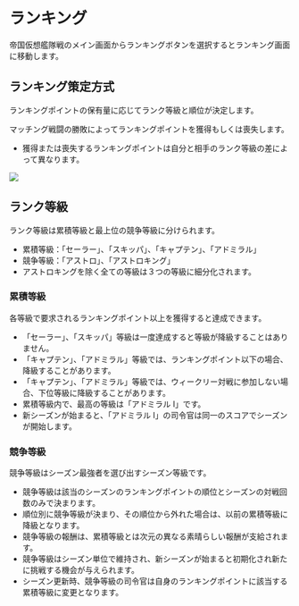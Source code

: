 # ランキング

帝国仮想艦隊戦のメイン画面からランキングボタンを選択するとランキング画面に移動します。<br>


## ランキング策定方式

ランキングポイントの保有量に応じてランク等級と順位が決定します。<br>

マッチング戦闘の勝敗によってランキングポイントを獲得もしくは喪失します。
 - 獲得または喪失するランキングポイントは自分と相手のランク等級の差によって異なります。<br>
 
![](https://d3bbxo4nelobc3.cloudfront.net/html/img/help/1500_10.jpg)


## ランク等級

ランク等級は累積等級と最上位の競争等級に分けられます。
 - 累積等級：「セーラー」、「スキッパ」、「キャプテン」、「アドミラル」
 - 競争等級：「アストロ」、「アストロキング」
 - アストロキングを除く全ての等級は３つの等級に細分化されます。


### 累積等級

各等級で要求されるランキングポイント以上を獲得すると達成できます。
 - 「セーラー」、「スキッパ」等級は一度達成すると等級が降級することはありません。
 - 「キャプテン」、「アドミラル」等級では、ランキングポイント以下の場合、降級することがあります。
 - 「キャプテン」、「アドミラル」等級では、ウィークリー対戦に参加しない場合、下位等級に降級することがあります。
 - 累積等級内で、最高の等級は「アドミラル I」です。
 - 新シーズンが始まると、「アドミラル I」の司令官は同一のスコアでシーズンが開始します。


###  競争等級

競争等級はシーズン最強者を選び出すシーズン等級です。
 - 競争等級は該当のシーズンのランキングポイントの順位とシーズンの対戦回数のみで決まります。
 - 順位別に競争等級が決まり、その順位から外れた場合は、以前の累積等級に降級となります。
 - 競争等級の報酬は、累積等級とは次元の異なる素晴らしい報酬が支給されます。
 - 競争等級はシーズン単位で維持され、新シーズンが始まると初期化され新たに挑戦する機会が与えられます。
 - シーズン更新時、競争等級の司令官は自身のランキングポイントに該当する累積等級に変更となります。